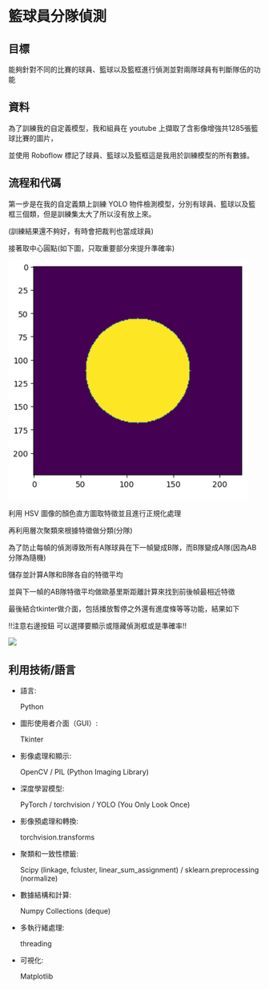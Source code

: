 # 籃球員分隊偵測
## 目標
能夠針對不同的比賽的球員、籃球以及籃框進行偵測並對兩隊球員有判斷隊伍的功能
## 資料
為了訓練我的自定義模型，我和組員在 youtube 上擷取了含影像增強共1285張籃球比賽的圖片，

並使用 Roboflow 標記了球員、籃球以及籃框這是我用於訓練模型的所有數據。

## 流程和代碼
第一步是在我的自定義類上訓練 YOLO 物件檢測模型，分別有球員、籃球以及籃框三個類，但是訓練集太大了所以沒有放上來。

(訓練結果還不夠好，有時會把裁判也當成球員)

接著取中心圓點(如下圖，只取重要部分來提升準確率)

![](https://github.com/zeater2322/Team_division/blob/master/mask.png)

利用 HSV 圖像的顏色直方圖取特徵並且進行正規化處理

再利用層次聚類來根據特徵做分類(分隊)

為了防止每幀的偵測導致所有A隊球員在下一幀變成B隊，而B隊變成A隊(因為AB分隊為隨機)

儲存並計算A隊和B隊各自的特徵平均

並與下一幀的AB隊特徵平均做歐基里斯距離計算來找到前後幀最相近特徵

最後結合tkinter做介面，包括播放暫停之外還有進度條等等功能，結果如下

!!注意右邊按鈕 可以選擇要顯示或隱藏偵測框或是準確率!!

![](https://github.com/zeater2322/Team_division/blob/master/test_short.gif)
## 利用技術/語言
- 語言:

    Python

- 圖形使用者介面（GUI）:

    Tkinter

- 影像處理和顯示:

    OpenCV / 
    PIL (Python Imaging Library)

- 深度學習模型:

    PyTorch / 
    torchvision / 
    YOLO (You Only Look Once)

- 影像預處理和轉換:

    torchvision.transforms

- 聚類和一致性標籤:

    Scipy (linkage, fcluster, linear_sum_assignment) / 
    sklearn.preprocessing (normalize)

- 數據結構和計算:

    Numpy
    Collections (deque)

- 多執行緒處理:

    threading

- 可視化:

    Matplotlib
